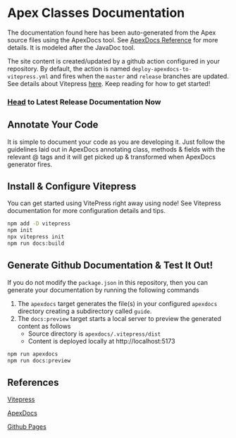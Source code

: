 # Apex Classes Documentation
The documentation found here has been auto-generated from the Apex source files using the ApexDocs tool. See [ApexDocs Reference](https://github.com/cesarParra/apexdocs) for more details. It is modeled after the JavaDoc tool.

The site content is created/updated by a github action configured in your repository. By default, the action is named `deploy-apexdocs-to-vitepress.yml` and fires when the `master` and `release` branches are updated. See details about Vitepress [here](https://vitepress.dev). Keep reading for how to get started!

### [Head](guide) to Latest Release Documentation Now 

## Annotate Your Code
It is simple to document your code as you are developing it. Just follow the guidelines laid out in ApexDocs annotating class, methods & fields with the relevant @ tags and it will get picked up & transformed when ApexDocs generator fires.
## Install & Configure Vitepress
You can get started using VitePress right away using node! See Vitepress documentation for more configuration details and tips.

```sh
npm add -D vitepress
npm init
npx vitepress init
npm run docs:build 
```

## Generate Github Documentation & Test It Out! 
If you do not modify the `package.json` in this repository, then you can generate your documentation by running the following commands
1. The `apexdocs` target generates the file(s) in your configured `apexdocs` directory creating a subdirectory called `guide`.
2. The `docs:preview` target starts a local server to preview the generated content as follows 
   -  Source directory is `apexdocs/.vitepress/dist`
   -  Content is deployed locally at http://localhost:5173  
```sh
npm run apexdocs
npm run docs:preview
```


## References
 [Vitepress](https://vitepress.dev)

 [ApexDocs](https://github.com/cesarParra/apexdocs)

 [Github Pages](https://github.com/cesarParra/apexdocs)
